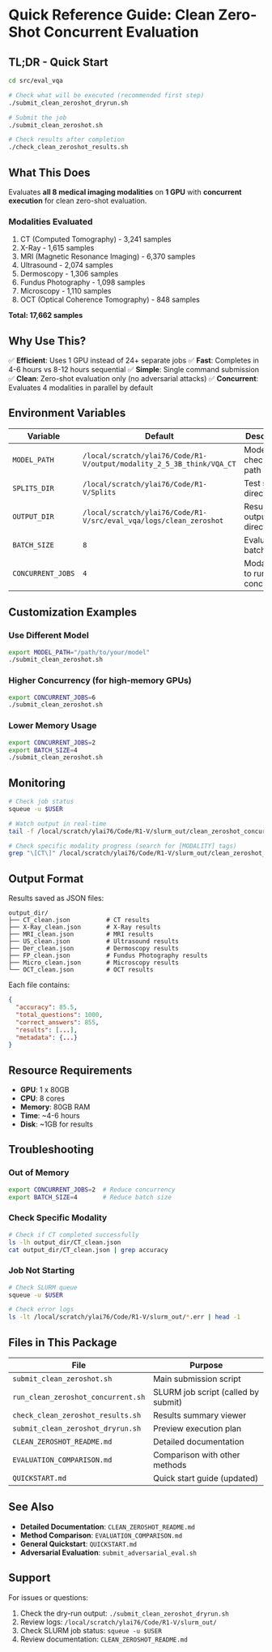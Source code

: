 # Quick Reference Guide: Clean Zero-Shot Concurrent Evaluation

## TL;DR - Quick Start

```bash
cd src/eval_vqa

# Check what will be executed (recommended first step)
./submit_clean_zeroshot_dryrun.sh

# Submit the job
./submit_clean_zeroshot.sh

# Check results after completion
./check_clean_zeroshot_results.sh
```

## What This Does

Evaluates **all 8 medical imaging modalities** on **1 GPU** with **concurrent execution** for clean zero-shot evaluation.

### Modalities Evaluated
1. CT (Computed Tomography) - 3,241 samples
2. X-Ray - 1,615 samples
3. MRI (Magnetic Resonance Imaging) - 6,370 samples
4. Ultrasound - 2,074 samples
5. Dermoscopy - 1,306 samples
6. Fundus Photography - 1,098 samples
7. Microscopy - 1,110 samples
8. OCT (Optical Coherence Tomography) - 848 samples

**Total: 17,662 samples**

## Why Use This?

✅ **Efficient**: Uses 1 GPU instead of 24+ separate jobs
✅ **Fast**: Completes in 4-6 hours vs 8-12 hours sequential
✅ **Simple**: Single command submission
✅ **Clean**: Zero-shot evaluation only (no adversarial attacks)
✅ **Concurrent**: Evaluates 4 modalities in parallel by default

## Environment Variables

| Variable | Default | Description |
|----------|---------|-------------|
| `MODEL_PATH` | `/local/scratch/ylai76/Code/R1-V/output/modality_2_5_3B_think/VQA_CT` | Model checkpoint path |
| `SPLITS_DIR` | `/local/scratch/ylai76/Code/R1-V/Splits` | Test splits directory |
| `OUTPUT_DIR` | `/local/scratch/ylai76/Code/R1-V/src/eval_vqa/logs/clean_zeroshot` | Results output directory |
| `BATCH_SIZE` | `8` | Evaluation batch size |
| `CONCURRENT_JOBS` | `4` | Modalities to run concurrently |

## Customization Examples

### Use Different Model
```bash
export MODEL_PATH="/path/to/your/model"
./submit_clean_zeroshot.sh
```

### Higher Concurrency (for high-memory GPUs)
```bash
export CONCURRENT_JOBS=6
./submit_clean_zeroshot.sh
```

### Lower Memory Usage
```bash
export CONCURRENT_JOBS=2
export BATCH_SIZE=4
./submit_clean_zeroshot.sh
```

## Monitoring

```bash
# Check job status
squeue -u $USER

# Watch output in real-time
tail -f /local/scratch/ylai76/Code/R1-V/slurm_out/clean_zeroshot_concurrent_*.out

# Check specific modality progress (search for [MODALITY] tags)
grep "\[CT\]" /local/scratch/ylai76/Code/R1-V/slurm_out/clean_zeroshot_concurrent_*.out
```

## Output Format

Results saved as JSON files:
```
output_dir/
├── CT_clean.json          # CT results
├── X-Ray_clean.json       # X-Ray results
├── MRI_clean.json         # MRI results
├── US_clean.json          # Ultrasound results
├── Der_clean.json         # Dermoscopy results
├── FP_clean.json          # Fundus Photography results
├── Micro_clean.json       # Microscopy results
└── OCT_clean.json         # OCT results
```

Each file contains:
```json
{
  "accuracy": 85.5,
  "total_questions": 1000,
  "correct_answers": 855,
  "results": [...],
  "metadata": {...}
}
```

## Resource Requirements

- **GPU**: 1 x 80GB
- **CPU**: 8 cores
- **Memory**: 80GB RAM
- **Time**: ~4-6 hours
- **Disk**: ~1GB for results

## Troubleshooting

### Out of Memory
```bash
export CONCURRENT_JOBS=2  # Reduce concurrency
export BATCH_SIZE=4       # Reduce batch size
```

### Check Specific Modality
```bash
# Check if CT completed successfully
ls -lh output_dir/CT_clean.json
cat output_dir/CT_clean.json | grep accuracy
```

### Job Not Starting
```bash
# Check SLURM queue
squeue -u $USER

# Check error logs
ls -lt /local/scratch/ylai76/Code/R1-V/slurm_out/*.err | head -1
```

## Files in This Package

| File | Purpose |
|------|---------|
| `submit_clean_zeroshot.sh` | Main submission script |
| `run_clean_zeroshot_concurrent.sh` | SLURM job script (called by submit) |
| `check_clean_zeroshot_results.sh` | Results summary viewer |
| `submit_clean_zeroshot_dryrun.sh` | Preview execution plan |
| `CLEAN_ZEROSHOT_README.md` | Detailed documentation |
| `EVALUATION_COMPARISON.md` | Comparison with other methods |
| `QUICKSTART.md` | Quick start guide (updated) |

## See Also

- **Detailed Documentation**: `CLEAN_ZEROSHOT_README.md`
- **Method Comparison**: `EVALUATION_COMPARISON.md`
- **General Quickstart**: `QUICKSTART.md`
- **Adversarial Evaluation**: `submit_adversarial_eval.sh`

## Support

For issues or questions:
1. Check the dry-run output: `./submit_clean_zeroshot_dryrun.sh`
2. Review logs: `/local/scratch/ylai76/Code/R1-V/slurm_out/`
3. Check SLURM job status: `squeue -u $USER`
4. Review documentation: `CLEAN_ZEROSHOT_README.md`
